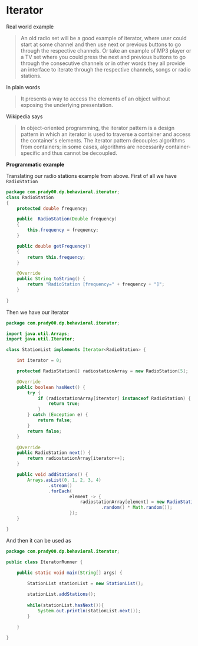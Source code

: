 Iterator
========

Real world example
> An old radio set will be a good example of iterator, where user could start at some channel and then use next or previous buttons to go through the respective channels. Or take an example of MP3 player or a TV set where you could press the next and previous buttons to go through the consecutive channels or in other words they all provide an interface to iterate through the respective channels, songs or radio stations.  

In plain words
> It presents a way to access the elements of an object without exposing the underlying presentation.

Wikipedia says
> In object-oriented programming, the iterator pattern is a design pattern in which an iterator is used to traverse a container and access the container's elements. The iterator pattern decouples algorithms from containers; in some cases, algorithms are necessarily container-specific and thus cannot be decoupled.

**Programmatic example**

Translating our radio stations example from above. First of all we have `RadioStation`

```java
package com.prady00.dp.behavioral.iterator;
class RadioStation
{
    protected double frequency;

    public  RadioStation(Double frequency)
    {
        this.frequency = frequency;
    }

    public double getFrequency()
    {
        return this.frequency;
    }

	@Override
	public String toString() {
		return "RadioStation [frequency=" + frequency + "]";
	}
    
}
```
Then we have our iterator

```java
package com.prady00.dp.behavioral.iterator;

import java.util.Arrays;
import java.util.Iterator;

class StationList implements Iterator<RadioStation> {

	int iterator = 0;

	protected RadioStation[] radiostationArray = new RadioStation[5];

	@Override
	public boolean hasNext() {
		try {
			if (radiostationArray[iterator] instanceof RadioStation) {
				return true;
			}
		} catch (Exception e) {
			return false;
		}
		return false;
	}

	@Override
	public RadioStation next() {
		return radiostationArray[iterator++];
	}

	public void addStations() {
		Arrays.asList(0, 1, 2, 3, 4)
				.stream()
				.forEach(
						element -> {
							radiostationArray[element] = new RadioStation(Math
									.random() * Math.random());
						});
	}

}
```
And then it can be used as
```java
package com.prady00.dp.behavioral.iterator;

public class IteratorRunner {

	public static void main(String[] args) {
		
		StationList stationList = new StationList();

		stationList.addStations();
		
		while(stationList.hasNext()){
			System.out.println(stationList.next());
		}
		
	}

}
```
